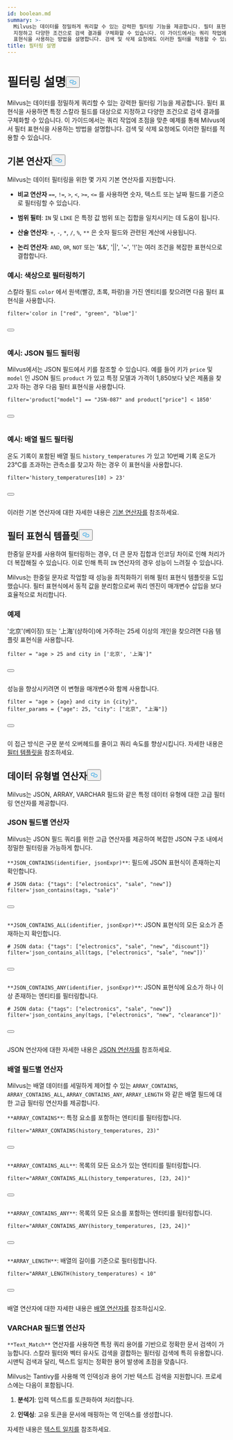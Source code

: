 ```yaml
---
id: boolean.md
summary: >-
  Milvus는 데이터를 정밀하게 쿼리할 수 있는 강력한 필터링 기능을 제공합니다. 필터 표현식을 사용하면 특정 스칼라 필드를 대상으로
  지정하고 다양한 조건으로 검색 결과를 구체화할 수 있습니다. 이 가이드에서는 쿼리 작업에 초점을 맞춘 예제를 통해 Milvus에서 필터
  표현식을 사용하는 방법을 설명합니다. 검색 및 삭제 요청에도 이러한 필터를 적용할 수 있습니다.
title: 필터링 설명
---
```

<h1 id="Filtering-Explained​" class="common-anchor-header">필터링 설명<button data-href="#Filtering-Explained​" class="anchor-icon" translate="no">
      <svg translate="no"
        aria-hidden="true"
        focusable="false"
        height="20"
        version="1.1"
        viewBox="0 0 16 16"
        width="16"
      >
        <path
          fill="#0092E4"
          fill-rule="evenodd"
          d="M4 9h1v1H4c-1.5 0-3-1.69-3-3.5S2.55 3 4 3h4c1.45 0 3 1.69 3 3.5 0 1.41-.91 2.72-2 3.25V8.59c.58-.45 1-1.27 1-2.09C10 5.22 8.98 4 8 4H4c-.98 0-2 1.22-2 2.5S3 9 4 9zm9-3h-1v1h1c1 0 2 1.22 2 2.5S13.98 12 13 12H9c-.98 0-2-1.22-2-2.5 0-.83.42-1.64 1-2.09V6.25c-1.09.53-2 1.84-2 3.25C6 11.31 7.55 13 9 13h4c1.45 0 3-1.69 3-3.5S14.5 6 13 6z"
        ></path>
      </svg>
    </button></h1><p>Milvus는 데이터를 정밀하게 쿼리할 수 있는 강력한 필터링 기능을 제공합니다. 필터 표현식을 사용하면 특정 스칼라 필드를 대상으로 지정하고 다양한 조건으로 검색 결과를 구체화할 수 있습니다. 이 가이드에서는 쿼리 작업에 초점을 맞춘 예제를 통해 Milvus에서 필터 표현식을 사용하는 방법을 설명합니다. 검색 및 삭제 요청에도 이러한 필터를 적용할 수 있습니다.</p>
<h2 id="Basic-operators​" class="common-anchor-header">기본 연산자<button data-href="#Basic-operators​" class="anchor-icon" translate="no">
      <svg translate="no"
        aria-hidden="true"
        focusable="false"
        height="20"
        version="1.1"
        viewBox="0 0 16 16"
        width="16"
      >
        <path
          fill="#0092E4"
          fill-rule="evenodd"
          d="M4 9h1v1H4c-1.5 0-3-1.69-3-3.5S2.55 3 4 3h4c1.45 0 3 1.69 3 3.5 0 1.41-.91 2.72-2 3.25V8.59c.58-.45 1-1.27 1-2.09C10 5.22 8.98 4 8 4H4c-.98 0-2 1.22-2 2.5S3 9 4 9zm9-3h-1v1h1c1 0 2 1.22 2 2.5S13.98 12 13 12H9c-.98 0-2-1.22-2-2.5 0-.83.42-1.64 1-2.09V6.25c-1.09.53-2 1.84-2 3.25C6 11.31 7.55 13 9 13h4c1.45 0 3-1.69 3-3.5S14.5 6 13 6z"
        ></path>
      </svg>
    </button></h2><p>Milvus는 데이터 필터링을 위한 몇 가지 기본 연산자를 지원합니다.</p>
<ul>
<li><p><strong>비교 연산자</strong> <code translate="no">==</code>, <code translate="no">!=</code>, <code translate="no">&gt;</code>, <code translate="no">&lt;</code>, <code translate="no">&gt;=</code>, <code translate="no">&lt;=</code> 를 사용하면 숫자, 텍스트 또는 날짜 필드를 기준으로 필터링할 수 있습니다.</p></li>
<li><p><strong>범위 필터</strong>: <code translate="no">IN</code> 및 <code translate="no">LIKE</code> 은 특정 값 범위 또는 집합을 일치시키는 데 도움이 됩니다.</p></li>
<li><p><strong>산술 연산자</strong>: <code translate="no">+</code>, <code translate="no">-</code>, <code translate="no">*</code>, <code translate="no">/</code>, <code translate="no">%</code>, <code translate="no">**</code> 은 숫자 필드와 관련된 계산에 사용됩니다.</p></li>
<li><p><strong>논리 연산자</strong>: <code translate="no">AND</code>, <code translate="no">OR</code>, <code translate="no">NOT</code> 또는 '&amp;&amp;', '||', '~', '!'는 여러 조건을 복잡한 표현식으로 결합합니다.</p></li>
</ul>
<h3 id="Example-Filtering-by-Color​" class="common-anchor-header">예시: 색상으로 필터링하기</h3><p>스칼라 필드 <code translate="no">color</code> 에서 원색(빨강, 초록, 파랑)을 가진 엔티티를 찾으려면 다음 필터 표현식을 사용합니다.</p>
<pre><code translate="no" class="language-python"><span class="hljs-built_in">filter</span>=<span class="hljs-string">&#x27;color in [&quot;red&quot;, &quot;green&quot;, &quot;blue&quot;]&#x27;</span>​

<button class="copy-code-btn"></button></code></pre>
<h3 id="Example-Filtering-JSON-Fields​" class="common-anchor-header">예시: JSON 필드 필터링</h3><p>Milvus에서는 JSON 필드에서 키를 참조할 수 있습니다. 예를 들어 키가 <code translate="no">price</code> 및 <code translate="no">model</code> 인 JSON 필드 <code translate="no">product</code> 가 있고 특정 모델과 가격이 1,850보다 낮은 제품을 찾고자 하는 경우 다음 필터 표현식을 사용합니다.</p>
<pre><code translate="no" class="language-python"><span class="hljs-built_in">filter</span>=<span class="hljs-string">&#x27;product[&quot;model&quot;] == &quot;JSN-087&quot; and product[&quot;price&quot;] &lt; 1850&#x27;</span>​

<button class="copy-code-btn"></button></code></pre>
<h3 id="Example-Filtering-Array-Fields​" class="common-anchor-header">예시: 배열 필드 필터링</h3><p>온도 기록이 포함된 배열 필드 <code translate="no">history_temperatures</code> 가 있고 10번째 기록 온도가 23°C를 초과하는 관측소를 찾고자 하는 경우 이 표현식을 사용합니다.</p>
<pre><code translate="no" class="language-python"><span class="hljs-built_in">filter</span>=<span class="hljs-string">&#x27;history_temperatures[10] &gt; 23&#x27;</span>​

<button class="copy-code-btn"></button></code></pre>
<p>이러한 기본 연산자에 대한 자세한 내용은 <a href="/docs/ko/basic-operators.md">기본 연산자를</a> 참조하세요.</p>
<h2 id="Filter-expression-templates​" class="common-anchor-header">필터 표현식 템플릿<button data-href="#Filter-expression-templates​" class="anchor-icon" translate="no">
      <svg translate="no"
        aria-hidden="true"
        focusable="false"
        height="20"
        version="1.1"
        viewBox="0 0 16 16"
        width="16"
      >
        <path
          fill="#0092E4"
          fill-rule="evenodd"
          d="M4 9h1v1H4c-1.5 0-3-1.69-3-3.5S2.55 3 4 3h4c1.45 0 3 1.69 3 3.5 0 1.41-.91 2.72-2 3.25V8.59c.58-.45 1-1.27 1-2.09C10 5.22 8.98 4 8 4H4c-.98 0-2 1.22-2 2.5S3 9 4 9zm9-3h-1v1h1c1 0 2 1.22 2 2.5S13.98 12 13 12H9c-.98 0-2-1.22-2-2.5 0-.83.42-1.64 1-2.09V6.25c-1.09.53-2 1.84-2 3.25C6 11.31 7.55 13 9 13h4c1.45 0 3-1.69 3-3.5S14.5 6 13 6z"
        ></path>
      </svg>
    </button></h2><p>한중일 문자를 사용하여 필터링하는 경우, 더 큰 문자 집합과 인코딩 차이로 인해 처리가 더 복잡해질 수 있습니다. 이로 인해 특히 <code translate="no">IN</code> 연산자의 경우 성능이 느려질 수 있습니다.</p>
<p>Milvus는 한중일 문자로 작업할 때 성능을 최적화하기 위해 필터 표현식 템플릿을 도입했습니다. 필터 표현식에서 동적 값을 분리함으로써 쿼리 엔진이 매개변수 삽입을 보다 효율적으로 처리합니다.</p>
<h3 id="Example​" class="common-anchor-header">예제</h3><p>'北京'(베이징) 또는 '上海'(상하이)에 거주하는 25세 이상의 개인을 찾으려면 다음 템플릿 표현식을 사용합니다.</p>
<pre><code translate="no" class="language-python"><span class="hljs-built_in">filter</span> = <span class="hljs-string">&quot;age &gt; 25 and city in [&#x27;北京&#x27;, &#x27;上海&#x27;]&quot;</span>​

<button class="copy-code-btn"></button></code></pre>
<p>성능을 향상시키려면 이 변형을 매개변수와 함께 사용합니다.</p>
<pre><code translate="no" class="language-python"><span class="hljs-built_in">filter</span> = <span class="hljs-string">&quot;age &gt; {age} and city in {city}&quot;</span>,​
filter_params = {<span class="hljs-string">&quot;age&quot;</span>: <span class="hljs-number">25</span>, <span class="hljs-string">&quot;city&quot;</span>: [<span class="hljs-string">&quot;北京&quot;</span>, <span class="hljs-string">&quot;上海&quot;</span>]}​

<button class="copy-code-btn"></button></code></pre>
<p>이 접근 방식은 구문 분석 오버헤드를 줄이고 쿼리 속도를 향상시킵니다. 자세한 내용은 <a href="/docs/ko/filtering-templating.md">필터 템플릿을</a> 참조하세요.</p>
<h2 id="Data-type-specific-operators​" class="common-anchor-header">데이터 유형별 연산자<button data-href="#Data-type-specific-operators​" class="anchor-icon" translate="no">
      <svg translate="no"
        aria-hidden="true"
        focusable="false"
        height="20"
        version="1.1"
        viewBox="0 0 16 16"
        width="16"
      >
        <path
          fill="#0092E4"
          fill-rule="evenodd"
          d="M4 9h1v1H4c-1.5 0-3-1.69-3-3.5S2.55 3 4 3h4c1.45 0 3 1.69 3 3.5 0 1.41-.91 2.72-2 3.25V8.59c.58-.45 1-1.27 1-2.09C10 5.22 8.98 4 8 4H4c-.98 0-2 1.22-2 2.5S3 9 4 9zm9-3h-1v1h1c1 0 2 1.22 2 2.5S13.98 12 13 12H9c-.98 0-2-1.22-2-2.5 0-.83.42-1.64 1-2.09V6.25c-1.09.53-2 1.84-2 3.25C6 11.31 7.55 13 9 13h4c1.45 0 3-1.69 3-3.5S14.5 6 13 6z"
        ></path>
      </svg>
    </button></h2><p>Milvus는 JSON, ARRAY, VARCHAR 필드와 같은 특정 데이터 유형에 대한 고급 필터링 연산자를 제공합니다.</p>
<h3 id="JSON-field-specific-operators​" class="common-anchor-header">JSON 필드별 연산자</h3><p>Milvus는 JSON 필드 쿼리를 위한 고급 연산자를 제공하여 복잡한 JSON 구조 내에서 정밀한 필터링을 가능하게 합니다.</p>
<p><code translate="no">**JSON_CONTAINS(identifier, jsonExpr)**</code>: 필드에 JSON 표현식이 존재하는지 확인합니다.</p>
<pre><code translate="no" class="language-python"># JSON data: {<span class="hljs-string">&quot;tags&quot;</span>: [<span class="hljs-string">&quot;electronics&quot;</span>, <span class="hljs-string">&quot;sale&quot;</span>, <span class="hljs-string">&quot;new&quot;</span>]}​
filter=<span class="hljs-string">&#x27;json_contains(tags, &quot;sale&quot;)&#x27;</span>​

<button class="copy-code-btn"></button></code></pre>
<p><code translate="no">**JSON_CONTAINS_ALL(identifier, jsonExpr)**</code>: JSON 표현식의 모든 요소가 존재하는지 확인합니다.</p>
<pre><code translate="no" class="language-python"># JSON data: {<span class="hljs-string">&quot;tags&quot;</span>: [<span class="hljs-string">&quot;electronics&quot;</span>, <span class="hljs-string">&quot;sale&quot;</span>, <span class="hljs-string">&quot;new&quot;</span>, <span class="hljs-string">&quot;discount&quot;</span>]}​
filter=<span class="hljs-string">&#x27;json_contains_all(tags, [&quot;electronics&quot;, &quot;sale&quot;, &quot;new&quot;])&#x27;</span>​

<button class="copy-code-btn"></button></code></pre>
<p><code translate="no">**JSON_CONTAINS_ANY(identifier, jsonExpr)**</code>: JSON 표현식에 요소가 하나 이상 존재하는 엔티티를 필터링합니다.</p>
<pre><code translate="no" class="language-python"># JSON data: {<span class="hljs-string">&quot;tags&quot;</span>: [<span class="hljs-string">&quot;electronics&quot;</span>, <span class="hljs-string">&quot;sale&quot;</span>, <span class="hljs-string">&quot;new&quot;</span>]}​
filter=<span class="hljs-string">&#x27;json_contains_any(tags, [&quot;electronics&quot;, &quot;new&quot;, &quot;clearance&quot;])&#x27;</span>​

<button class="copy-code-btn"></button></code></pre>
<p>JSON 연산자에 대한 자세한 내용은 <a href="/docs/ko/json-operators.md">JSON 연산자를</a> 참조하세요.</p>
<h3 id="ARRAY-field-specific-operators​" class="common-anchor-header">배열 필드별 연산자</h3><p>Milvus는 배열 데이터를 세밀하게 제어할 수 있는 <code translate="no">ARRAY_CONTAINS</code>, <code translate="no">ARRAY_CONTAINS_ALL</code>, <code translate="no">ARRAY_CONTAINS_ANY</code>, <code translate="no">ARRAY_LENGTH</code> 와 같은 배열 필드에 대한 고급 필터링 연산자를 제공합니다.</p>
<p><code translate="no">**ARRAY_CONTAINS**</code>: 특정 요소를 포함하는 엔티티를 필터링합니다.</p>
<pre><code translate="no" class="language-python"><span class="hljs-built_in">filter</span>=<span class="hljs-string">&quot;ARRAY_CONTAINS(history_temperatures, 23)&quot;</span>​

<button class="copy-code-btn"></button></code></pre>
<p><code translate="no">**ARRAY_CONTAINS_ALL**</code>: 목록의 모든 요소가 있는 엔티티를 필터링합니다.</p>
<pre><code translate="no" class="language-python"><span class="hljs-built_in">filter</span>=<span class="hljs-string">&quot;ARRAY_CONTAINS_ALL(history_temperatures, [23, 24])&quot;</span>​

<button class="copy-code-btn"></button></code></pre>
<p><code translate="no">**ARRAY_CONTAINS_ANY**</code>: 목록의 모든 요소를 포함하는 엔터티를 필터링합니다.</p>
<pre><code translate="no" class="language-python"><span class="hljs-built_in">filter</span>=<span class="hljs-string">&quot;ARRAY_CONTAINS_ANY(history_temperatures, [23, 24])&quot;</span>​

<button class="copy-code-btn"></button></code></pre>
<p><code translate="no">**ARRAY_LENGTH**</code>: 배열의 길이를 기준으로 필터링합니다.</p>
<pre><code translate="no" class="language-python"><span class="hljs-built_in">filter</span>=<span class="hljs-string">&quot;ARRAY_LENGTH(history_temperatures) &lt; 10&quot;</span>​

<button class="copy-code-btn"></button></code></pre>
<p>배열 연산자에 대한 자세한 내용은 <a href="/docs/ko/array-operators.md">배열 연산자를</a> 참조하십시오.</p>
<h3 id="VARCHAR-field-specific-operators​" class="common-anchor-header">VARCHAR 필드별 연산자</h3><p><code translate="no">**Text_Match**</code> 연산자를 사용하면 특정 쿼리 용어를 기반으로 정확한 문서 검색이 가능합니다. 스칼라 필터와 벡터 유사도 검색을 결합하는 필터링 검색에 특히 유용합니다. 시맨틱 검색과 달리, 텍스트 일치는 정확한 용어 발생에 초점을 맞춥니다.</p>
<p>Milvus는 Tantivy를 사용해 역 인덱싱과 용어 기반 텍스트 검색을 지원합니다. 프로세스에는 다음이 포함됩니다.</p>
<ol>
<li><p><strong>분석기</strong>: 입력 텍스트를 토큰화하여 처리합니다.</p></li>
<li><p><strong>인덱싱</strong>: 고유 토큰을 문서에 매핑하는 역 인덱스를 생성합니다.</p></li>
</ol>
<p>자세한 내용은 <a href="/docs/ko/keyword-match.md">텍스트 일치를</a> 참조하세요.</p>
